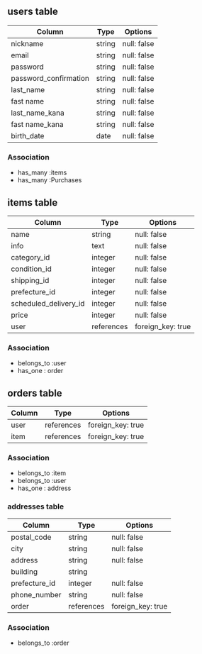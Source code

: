 ## users table

| Column               | Type                | Options                 |
|----------------------|---------------------|-------------------------|
| nickname             | string              | null: false             |
| email                | string              | null: false             |
| password             | string              | null: false             |
| password_confirmation| string              | null: false             |
| last_name            | string              | null: false             |
| fast name            | string              | null: false             |
| last_name_kana       | string              | null: false             |
| fast name_kana       | string              | null: false             |
| birth_date           | date                | null: false             |

### Association

* has_many :items
* has_many :Purchases

## items table

| Column                              | Type        | Options           |
|-------------------------------------|-------------|-------------------|
| name                                | string      | null: false       |
| info                                | text        | null: false       |
| category_id                         | integer     | null: false       |
| condition_id                        | integer     | null: false       |
| shipping_id                         | integer     | null: false       |
| prefecture_id                       | integer     | null: false       |
| scheduled_delivery_id               | integer     | null: false       |
| price                               | integer     | null: false       |
| user                                | references  | foreign_key: true |

### Association

- belongs_to :user
- has_one : order

## orders table

| Column      | Type       | Options           |
|-------------|------------|-------------------|
| user        | references | foreign_key: true |
| item        | references | foreign_key: true |

### Association

- belongs_to :item
- belongs_to :user
- has_one : address

### addresses table

| Column        | Type        | Options           |
|-------------  |-------------|------------------ |
| postal_code   | string      | null: false       |
| city          | string      | null: false       |
| address       | string      | null: false       |
| building      | string      |                   |
| prefecture_id | integer     | null: false       |
| phone_number  | string      | null: false       |
| order         | references  | foreign_key: true |

### Association

- belongs_to :order


